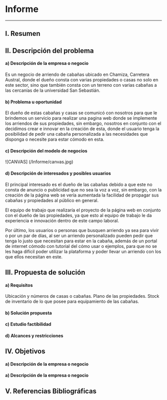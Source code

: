 # Informe
-------------

## I. Resumen

## II. Descripción del problema

#### a) Descripción de la empresa o negocio
Es un negocio de arriendo de cabañas ubicado en Chamiza, Carretera Austral, donde el dueño consta con varias propiedades o casas no solo en este sector, sino que también consta con un terreno con varias cabañas a las cercanías de la universidad San Sebastián.

#### b) Problema u oportunidad
El dueño de estas cabañas y casas se comunicó con nosotros para que le brindemos un servicio para realizar una pagina web donde se implemente los arriendos de sus propiedades, sin embargo, nosotros en conjunto con el decidimos crear e innovar en la creación de esta, donde el usuario tenga la posibilidad de pedir una cabaña personalizada a las necesidades que disponga o necesite para estar cómodo en esta.

#### c) Descripción del modelo de negocios
![CANVAS] (/Informe/canvas.jpg)

#### d) Descripción de interesados y posibles usuarios
El principal interesado es el dueño de las cabañas debido a que este no consta de anuncio o publicidad que no sea la voz a voz, sin embargo, con la creación de la página web se vería aumentada la facilidad de propagar sus cabañas y propiedades al público en general.

El equipo de trabajo que realizaría el proyecto de la página web en conjunto con el dueño de las propiedades, ya que esto al equipo de trabajo le da experiencia e innovación dentro de este campo laboral.

Por último, los usuarios o personas que busquen arriendo ya sea para vivir o por un par de días, al ser un arriendo personalizado pueden pedir que tenga lo justo que necesitan para estar en la cabaña, además de un portal de internet cómodo con tutorial del cómo usar o ejemplos, para que no se les haga difícil poder utilizar la plataforma y poder llevar un arriendo con los que ellos necesitan en este.

## III. Propuesta de solución

#### a) Requisitos
Ubicación y números de casas o cabañas.
Plano de las propiedades.
Stock de inventario de lo que posee para equipamiento de las cabañas.

#### b) Solución propuesta

#### c) Estudio factibilidad

#### d) Alcances y restricciones

## IV. Objetivos

#### a) Descripción de la empresa o negocio

#### a) Descripción de la empresa o negocio

## V. Referencias Bibliográficas






